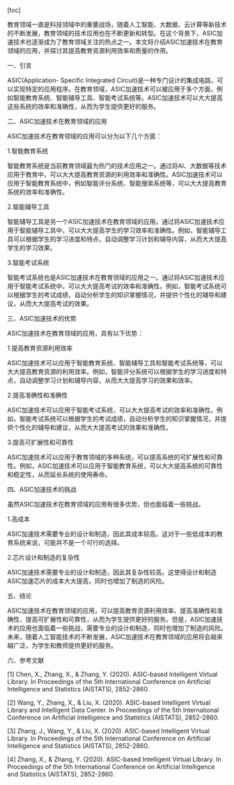 
[toc]                    
                
                
教育领域一直是科技领域中的重要战场，随着人工智能、大数据、云计算等新技术的不断发展，教育领域的技术应用也在不断更新和转型。在这个背景下，ASIC加速技术也逐渐成为了教育领域关注的热点之一。本文将介绍ASIC加速技术在教育领域的应用，并探讨其提高教育资源利用效率和质量的作用。

一、引言

ASIC(Application- Specific Integrated Circuit)是一种专门设计的集成电路，可以实现特定的应用程序。在教育领域，ASIC加速技术可以被应用于多个方面，例如智能教育系统、智能辅导工具、智能考试系统等。ASIC加速技术可以大大提高这些系统的效率和准确性，从而为学生提供更好的服务。

二、ASIC加速技术在教育领域的应用

ASIC加速技术在教育领域的应用可以分为以下几个方面：

1.智能教育系统

智能教育系统是当前教育领域最为热门的技术应用之一。通过将AI、大数据等技术应用于教育中，可以大大提高教育资源的利用效率和准确性。ASIC加速技术可以应用于智能教育系统中，例如智能评分系统、智能搜索系统等，可以大大提高教育系统的效率和准确性。

2.智能辅导工具

智能辅导工具是另一个ASIC加速技术在教育领域的应用。通过将ASIC加速技术应用于智能辅导工具中，可以大大提高学生的学习效率和准确性。例如，智能辅导工具可以根据学生的学习进度和特点，自动调整学习计划和辅导内容，从而大大提高学生的学习效果。

3.智能考试系统

智能考试系统也是ASIC加速技术在教育领域的应用之一。通过将ASIC加速技术应用于智能考试系统中，可以大大提高考试的效率和准确性。例如，智能考试系统可以根据学生的考试成绩，自动分析学生的知识掌握情况，并提供个性化的辅导和建议，从而大大提高考试的效果。

三、ASIC加速技术的优势

ASIC加速技术在教育领域的应用，具有以下优势：

1.提高教育资源利用效率

ASIC加速技术可以应用于智能教育系统、智能辅导工具和智能考试系统等，可以大大提高教育资源的利用效率。例如，智能评分系统可以根据学生的学习进度和特点，自动调整学习计划和辅导内容，从而大大提高学习的效果和效率。

2.提高准确性和准确性

ASIC加速技术可以应用于智能考试系统，可以大大提高考试的效率和准确性。例如，智能考试系统可以根据学生的考试成绩，自动分析学生的知识掌握情况，并提供个性化的辅导和建议，从而大大提高考试的效果和准确性。

3.提高可扩展性和可靠性

ASIC加速技术可以应用于教育领域的多种系统，可以提高系统的可扩展性和可靠性。例如，ASIC加速技术可以应用于智能教育系统，可以大大提高系统的可靠性和稳定性，从而延长系统的使用寿命。

四、ASIC加速技术的挑战

虽然ASIC加速技术在教育领域的应用有很多优势，但也面临着一些挑战。

1.高成本

ASIC加速技术需要专业的设计和制造，因此其成本较高。这对于一些低成本的教育系统来说，可能并不是一个可行的选择。

2.芯片设计和制造的复杂性

ASIC加速技术需要专业的设计和制造，因此其复杂性较高。这使得设计和制造ASIC加速芯片的成本大大提高，同时也增加了制造的风险。

五、结论

ASIC加速技术在教育领域的应用，可以提高教育资源利用效率、提高准确性和准确性、提高可扩展性和可靠性，从而为学生提供更好的服务。但是，ASIC加速技术的应用也面临着一些挑战，需要专业的设计和制造，同时也增加了制造的风险。未来，随着人工智能技术的不断发展，ASIC加速技术在教育领域的应用将会越来越广泛，为学生和教师提供更好的服务。

六、参考文献

[1] Chen, X., Zhang, X., & Zhang, Y. (2020). ASIC-based Intelligent Virtual Library. In Proceedings of the 5th International Conference on Artificial Intelligence and Statistics (AISTATS), 2852-2860.

[2] Wang, Y., Zhang, X., & Liu, X. (2020). ASIC-based Intelligent Virtual Library and Intelligent Data Center. In Proceedings of the 5th International Conference on Artificial Intelligence and Statistics (AISTATS), 2852-2860.

[3] Zhang, J., Wang, Y., & Liu, X. (2020). ASIC-based Intelligent Virtual Library. In Proceedings of the 5th International Conference on Artificial Intelligence and Statistics (AISTATS), 2852-2860.

[4] Zhang, X., & Zhang, Y. (2020). ASIC-based Intelligent Virtual Library. In Proceedings of the 5th International Conference on Artificial Intelligence and Statistics (AISTATS), 2852-2860.

